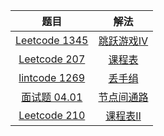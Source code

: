 |                             题目                             |                             解法                             |
| :----------------------------------------------------------: | :----------------------------------------------------------: |
| [Leetcode 1345](https://leetcode.cn/problems/jump-game-iv/)  | [跳跃游戏Ⅳ](https://github.com/pshijie/Java_interview_code/blob/main/Leetcode分类/BFS/跳跃游戏Ⅳ.java) |
| [Leetcode 207](https://leetcode.cn/problems/course-schedule/) | [课程表](https://github.com/pshijie/Java_interview_code/blob/main/Leetcode分类/BFS/课程表.java) |
|   [lintcode 1269](https://www.lintcode.com/problem/1269/)    | [丢手绢](https://github.com/pshijie/Java_interview_code/blob/main/Leetcode分类/BFS/丢手绢.java) |
| [面试题 04.01](https://leetcode.cn/problems/route-between-nodes-lcci/) | [节点间通路](https://github.com/pshijie/Java_interview_code/blob/main/Leetcode分类/BFS/节点间通路.java) |
| [Leetcode 210](https://leetcode.cn/problems/course-schedule-ii/) | [课程表Ⅱ](https://github.com/pshijie/Java_interview_code/blob/main/Leetcode分类/BFS/课程表Ⅱ.java) |



